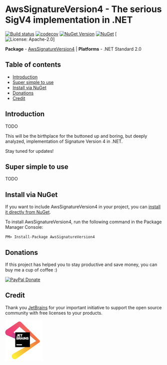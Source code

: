 # AwsSignatureVersion4 - The serious SigV4 implementation in .NET

[![Build status](https://ci.appveyor.com/api/projects/status/bh71gd22ogf2ogvl/branch/master?svg=true)](https://ci.appveyor.com/project/FantasticFiasco/aws-signature-version-4)
[![codecov](https://codecov.io/gh/FantasticFiasco/aws-signature-version-4/branch/master/graph/badge.svg)](https://codecov.io/gh/FantasticFiasco/aws-signature-version-4)
[![NuGet Version](http://img.shields.io/nuget/v/AwsSignatureVersion4.svg?style=flat)](https://www.nuget.org/packages/AwsSignatureVersion4/)
[![NuGet](https://img.shields.io/nuget/dt/AwsSignatureVersion4.svg)](https://www.nuget.org/packages/AwsSignatureVersion4/)
[![License: Apache-2.0](https://img.shields.io/badge/license-Apache--2.0-blue.svg)]

__Package__ - [AwsSignatureVersion4](https://www.nuget.org/packages/AwsSignatureVersion4)
| __Platforms__ - .NET Standard 2.0

## Table of contents

- [Introduction](#introduction)
- [Super simple to use](#super-simple-to-use)
- [Install via NuGet](#install-via-nuget)
- [Donations](#donations)
- [Credit](#credit)

## Introduction

TODO

This will be the birthplace for the buttoned up and boring, but deeply analyzed, implementation of Signature Version 4 in .NET.

Stay tuned for updates!


## Super simple to use

TODO

## Install via NuGet

If you want to include AwsSignatureVersion4 in your project, you can [install it directly from NuGet](https://www.nuget.org/packages/AwsSignatureVersion4/).

To install AwsSignatureVersion4, run the following command in the Package Manager Console:

```
PM> Install-Package AwsSignatureVersion4
```

## Donations

If this project has helped you to stay productive and save money, you can buy me a cup of coffee :)

[![PayPal Donate](https://img.shields.io/badge/Donate-PayPal-green.svg)](https://www.paypal.me/FantasticFiasco)

## Credit

Thank you [JetBrains](https://www.jetbrains.com/) for your important initiative to support the open source community with free licenses to your products.

![JetBrains](./doc/resources/jetbrains.png)

